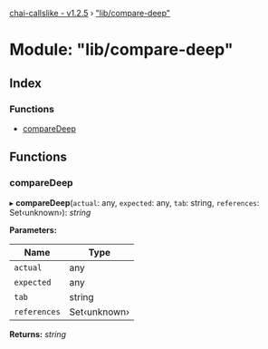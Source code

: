 [chai-callslike - v1.2.5](../README.md) › ["lib/compare-deep"](_lib_compare_deep_.md)

# Module: "lib/compare-deep"

## Index

### Functions

* [compareDeep](_lib_compare_deep_.md#comparedeep)

## Functions

###  compareDeep

▸ **compareDeep**(`actual`: any, `expected`: any, `tab`: string, `references`: Set‹unknown›): *string*

**Parameters:**

Name | Type |
------ | ------ |
`actual` | any |
`expected` | any |
`tab` | string |
`references` | Set‹unknown› |

**Returns:** *string*
